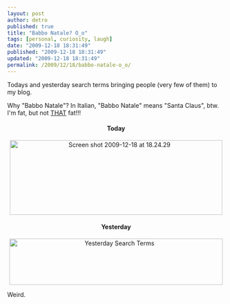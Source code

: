 ```yaml
---
layout: post
author: detro
published: true
title: "Babbo Natale? O_o"
tags: [personal, curiosity, laugh]
date: "2009-12-18 18:31:49"
published: "2009-12-18 18:31:49"
updated: "2009-12-18 18:31:49"
permalink: /2009/12/18/babbo-natale-o_o/
---
```


Todays and yesterday search terms bringing people (very few of them) to my blog.

Why "Babbo Natale"? In Italian, "Babbo Natale" means "Santa Claus", btw. I'm fat, but not <a href="http://crazy-frankenstein.com/free-wallpapers-files/christmas-santa-claus-wallpapers/santa-claus-arrived.jpg">THAT</a> fat!!!
<div align="center">
<h4>Today</h4>
<img src="http://www.detronizator.org/wp-content/uploads/2009/12/Screen-shot-2009-12-18-at-18.24.29.png" alt="Screen shot 2009-12-18 at 18.24.29" title="Screen shot 2009-12-18 at 18.24.29" width="492" height="173" class="Today's Search Terms" />
<h4>Yesterday</h4>
<img src="http://www.detronizator.org/wp-content/uploads/2009/12/Screen-shot-2009-12-18-at-18.24.37.png" alt="Yesterday Search Terms" title="Yesterday Search Terms" width="494" height="107" class="aligncenter size-full wp-image-1138" />
</div>

Weird.
